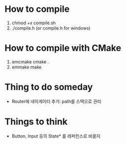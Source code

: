 # How to compile
1. chmod +x compile.sh
2. ./compile.h (or compile.h for windows)


# How to compile with CMake
1. emcmake cmake .
2. emmake make


# Thing to do someday
- Router에 네이게이터 추가: path를 스택으로 관리

# Things to think
- Button, Input 등의 State<T>* 를 레퍼런스로 바꿀지

